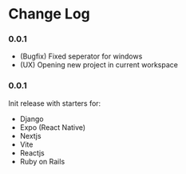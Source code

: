 # Change Log

### 0.0.1
- (Bugfix) Fixed seperator for windows
- (UX) Opening new project in current workspace

### 0.0.1

Init release with starters for:
- Django
- Expo (React Native)
- Nextjs
- Vite
- Reactjs
- Ruby on Rails

